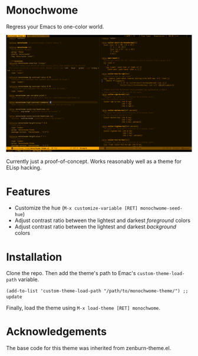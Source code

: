 # Monochwome

Regress your Emacs to one-color world.

![Screenshot of Monochwome](monochwome.png "Monochwome")

Currently just a proof-of-concept. Works reasonably well as a theme for ELisp hacking.

# Features

- Customize the hue (`M-x customize-variable [RET] monochwome-seed-hue`)
- Adjust contrast ratio between the lightest and darkest *foreground* colors
- Adjust contrast ratio between the lightest and darkest *background* colors

# Installation

Clone the repo. Then add the theme's path to Emac's `custom-theme-load-path` variable.

``` elisp
(add-to-list 'custom-theme-load-path "/path/to/monochwome-theme/") ;; update

```

Finally, load the theme using `M-x load-theme [RET] monochwome`.

# Acknowledgements

The base code for this theme was inherited from zenburn-theme.el.
